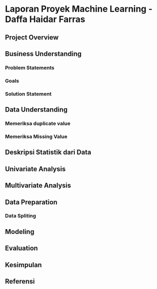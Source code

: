 # Laporan Proyek Machine Learning - Daffa Haidar Farras
## Project Overview
## Business Understanding
### Problem Statements
### Goals
### Solution Statement
## Data Understanding
### Memeriksa duplicate value
### Memeriksa Missing Value
## Deskripsi Statistik dari Data
## Univariate Analysis
## Multivariate Analysis
## Data Preparation
### Data Spliting
## Modeling
## Evaluation
## Kesimpulan
## Referensi
